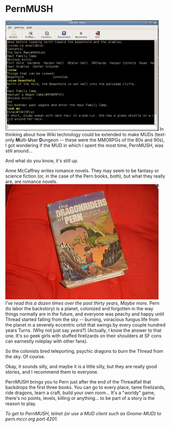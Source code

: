 # PernMUSH

![pern.png](../uploads/2007/10/pern.png)
In thinking about how Wiki technology could be extended to make MUDs (text-only **M**ulti-**U**ser **D**ungeon -- these were the MMORPGs of the 80s and 90s), I got wondering if the MUD in which I spent the most time, PernMUSH, was still around...

And what do you know, it's still up.

Anne McCaffrey writes romance novels. They may seem to be fantasy or science fiction (or, in the case of the Pern books, *both*), but what they really are, are romance novels.
![pernbook.png](../uploads/2007/10/pernbook.png)
*I've read this a dozen times over the past thirty years, Maybe more.*
Pern (to labor the backstory) is a planet, colonized and forgotten in the way things normally are in the future, and everyone was peachy and happy until Thread started falling from the sky -- burning, voracious fungus life from the planet in a severely eccentric orbit that swings by every couple hundred years Turns. (Why not just say *years*?) (Actually, I know the answer to that one. It's so geek girls with stuffed firelizards on their shoulders at SF cons can earnestly roleplay with other fans).

So the colonists bred teleporting, psychic dragons to burn the Thread from the sky. Of course.

Okay, it sounds silly, and maybe it is a little silly, but they are really good stories, and I recommend them to everyone.

PernMUSH brings you to Pern just after the end of the Threadfall that backdrops the first three books. You can go to every place, tame firelizards, ride dragons, learn a craft, build your own room... It's a "worldy" game, there's no points, levels, killing or anything... to be part of a story is the reason to play.

*To get to PernMUSH, telnet (or use a MUD client such as Gnome-MUD) to pern.mccr.org port 4201.*
